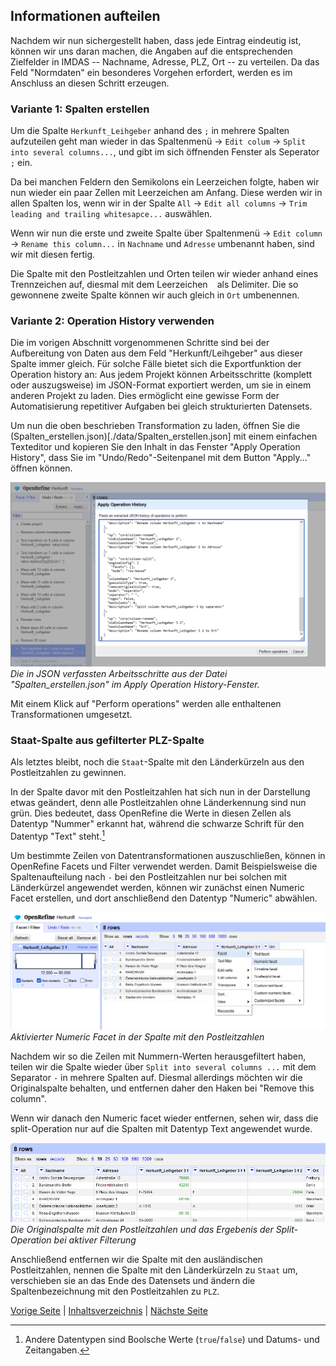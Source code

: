 ## Informationen aufteilen

Nachdem wir nun sichergestellt haben, dass jede Eintrag eindeutig ist, können wir uns daran machen, die Angaben auf die entsprechenden Zielfelder in IMDAS -- Nachname, Adresse, PLZ, Ort -- zu verteilen. Da das Feld "Normdaten" ein besonderes Vorgehen erfordert, werden es im Anschluss an diesen Schritt erzeugen.

### Variante 1: Spalten erstellen

Um die Spalte `Herkunft_Leihgeber` anhand des `;` in mehrere Spalten aufzuteilen geht man wieder in das Spaltenmenü -> `Edit colum` -> `Split into several columns...`, und gibt im sich öffnenden Fenster als Seperator `;` ein.

Da bei manchen Feldern den Semikolons ein Leerzeichen folgte, haben wir nun wieder ein paar Zellen mit Leerzeichen am Anfang.
Diese werden wir in allen Spalten los, wenn wir in der Spalte `All` -> `Edit all columns` -> `Trim leading and trailing whitesapce...` auswählen.

Wenn wir nun die erste und zweite Spalte über Spaltenmenü -> `Edit column` -> `Rename this column...` in `Nachname` und `Adresse` umbenannt haben, sind wir mit diesen fertig.

Die Spalte mit den Postleitzahlen und Orten teilen wir wieder anhand eines Trennzeichen auf, diesmal mit dem Leerzeichen ` ` als Delimiter.
Die so gewonnene zweite Spalte können wir auch gleich in `Ort` umbenennen.

### Variante 2: Operation History verwenden

Die im vorigen Abschnitt vorgenommenen Schritte sind bei der Aufbereitung von Daten aus dem Feld "Herkunft/Leihgeber" aus dieser Spalte immer gleich.
Für solche Fälle bietet sich die Exportfunktion der Operation history an: 
Aus jedem Projekt können Arbeitsschritte (komplett oder auszugsweise) im JSON-Format exportiert werden, um sie in einem anderen Projekt zu laden.
Dies ermöglicht eine gewisse Form der Automatisierung repetitiver Aufgaben bei gleich strukturierten Datensets.

Um nun die oben beschrieben Transformation zu laden, öffnen Sie die (Spalten_erstellen.json)[./data/Spalten_erstellen.json] mit einem einfachen Texteditor und kopieren Sie den Inhalt in das Fenster "Apply Operation History", dass Sie im "Undo/Redo"-Seitenpanel mit dem Button "Apply..." öffnen können.

![Apply Operation History mit JSON-Inhalt](../images/Apply_Operation_History.png)
*Die in JSON verfassten Arbeitsschritte aus der Datei "Spalten_erstellen.json" im Apply Operation History-Fenster.*

Mit einem Klick auf "Perform operations" werden alle enthaltenen Transformationen umgesetzt.

### Staat-Spalte aus gefilterter PLZ-Spalte

Als letztes bleibt, noch die `Staat`-Spalte mit den Länderkürzeln aus den Postleitzahlen zu gewinnen.

In der Spalte davor mit den Postleitzahlen hat sich nun in der Darstellung etwas geändert, denn alle Postleitzahlen ohne Länderkennung sind nun grün.
Dies bedeutet, dass OpenRefine die Werte in diesen Zellen als Datentyp "Nummer" erkannt hat, während die schwarze Schrift für den Datentyp "Text" steht.[^1]

Um bestimmte Zeilen von Datentransformationen auszuschließen, können in OpenRefine Facets und Filter verwendet werden. 
Damit Beispielsweise die Spaltenaufteilung nach `-` bei den Postleitzahlen nur bei solchen mit Länderkürzel angewendet werden, können wir zunächst einen Numeric Facet erstellen, und dort anschließend den Datentyp "Numeric" abwählen.

![Numeric Facet](../images/Numeric_facet.png)
*Aktivierter Numeric Facet in der Spalte mit den Postleitzahlen*

Nachdem wir so die Zeilen mit Nummern-Werten herausgefiltert haben, teilen wir die Spalte wieder über `Split into several columns ...` mit dem Separator `-` in mehrere Spalten auf.
Diesmal allerdings möchten wir die Originalspalte behalten, und entfernen daher den Haken bei "Remove this column".

Wenn wir danach den Numeric facet wieder entfernen, sehen wir, dass die split-Operation nur auf die Spalten mit Datentyp Text angewendet wurde. 

![Die aufgeteilte Spalte mit Postleitzahlen](../images/Split_gefiltert.png)
*Die Originalspalte mit den Postleitzahlen und das Ergebenis der Split-Operation bei aktiver Filterung*

Anschließend entfernen wir die Spalte mit den ausländischen Postleitzahlen, nennen die Spalte mit den Länderkürzeln zu `Staat` um, verschieben sie an das Ende des Datensets und ändern die Spaltenbezeichnung mit den Postleitzahlen zu `PLZ`.

[^1]: Andere Datentypen sind Boolsche Werte (`true`/`false`) und Datums- und Zeitangaben.

[Vorige Seite](./2_3_Daten_vereinheitlichen.md) | [Inhaltsverzeichnis](../README.md) | [Nächste Seite](./2_5_Normdatenabgleich.md)
